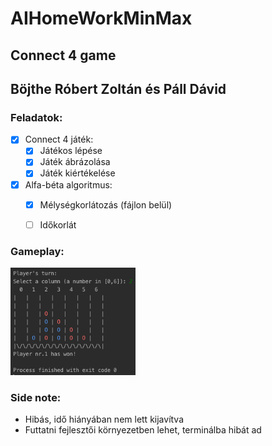 # AIHomeWorkMinMax

## Connect 4 game
## Böjthe Róbert Zoltán és Páll Dávid

### Feladatok:

- [x] Connect 4 játék:
    - [x] Játékos lépése
    - [x] Játék ábrázolása
    - [x] Játék kiértékelése

- [x]  Alfa-béta algoritmus:
    - [x] Mélységkorlátozás (fájlon belül)
    - [ ] Időkorlát
    

### Gameplay:
<img src="gameplayscreen.jpg" alt="drawing" width="200"/>


### Side note:
- Hibás, idő hiányában nem lett kijavítva
- Futtatni fejlesztői környezetben lehet, terminálba hibát ad

